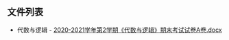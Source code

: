 

## 文件列表

  - 代数与逻辑
        - [2020-2021学年第2学期《代数与逻辑》期末考试试卷A卷.docx](https://github.com/bjut-swift/BJUT-Helper/raw/master/./%E4%BB%A3%E6%95%B0%E4%B8%8E%E9%80%BB%E8%BE%91/2020-2021%E5%AD%A6%E5%B9%B4%E7%AC%AC2%E5%AD%A6%E6%9C%9F%E3%80%8A%E4%BB%A3%E6%95%B0%E4%B8%8E%E9%80%BB%E8%BE%91%E3%80%8B%E6%9C%9F%E6%9C%AB%E8%80%83%E8%AF%95%E8%AF%95%E5%8D%B7A%E5%8D%B7.docx)
